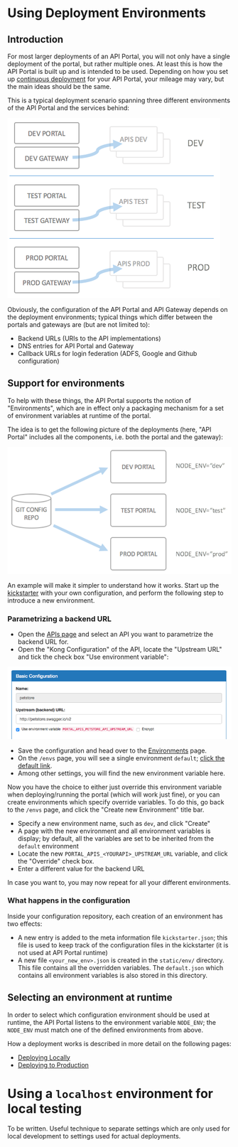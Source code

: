 # Using Deployment Environments

## Introduction

For most larger deployments of an API Portal, you will not only have a single deployment of the portal, but rather multiple ones. At least this is how the API Portal is built up and is intended to be used. Depending on how you set up [continuous deployment](continuous-deployment.md) for your API Portal, your mileage may vary, but the main ideas should be the same.

This is a typical deployment scenario spanning three different environments of the API Portal and the services behind:

![Deployment Environments](images/dev-environments.png)

Obviously, the configuration of the API Portal and API Gateway depends on the deployment environments; typical things which differ between the portals and gateways are (but are not limited to):

* Backend URLs (URIs to the API implementations)
* DNS entries for API Portal and Gateway
* Callback URLs for login federation (ADFS, Google and Github configuration)

## Support for environments

To help with these things, the API Portal supports the notion of "Environments", which are in effect only a packaging mechanism for a set of environment variables at runtime of the portal.

The idea is to get the following picture of the deployments (here, "API Portal" includes all the components, i.e. both the portal and the gateway):

![Deploying to multiple Portals](images/environments-deployments.png)

An example will make it simpler to understand how it works. Start up the [kickstarter](creating-a-portal-configuration.md) with your own configuration, and perform the following step to introduce a new environment.

### Parametrizing a backend URL

* Open the [APIs page](http://localhost:3333/apis) and select an API you want to parametrize the backend URL for.
* Open the "Kong Configuration" of the API, locate the "Upstream URL" and tick the check box "Use environment variable":

![Upstream URL](images/backend-url-kickstarter.png)

* Save the configuration and head over to the [Environments](http://localhost:3333/envs) page.
* On the `/envs` page, you will see a single environment `default`; [click the default link](http://localhost:3333/envs/default).
* Among other settings, you will find the new environment variable here.

Now you have the choice to either just override this environment variable when deploying/running the portal (which will work just fine), or you can create environments which specify override variables. To do this, go back to the `/envs` page, and click the "Create new Environment" title bar.

* Specify a new environment name, such as `dev`, and click "Create"
* A page with the new environment and all environment variables is display; by default, all the variables are set to be inherited from the `default` environment
* Locate the new `PORTAL_APIS_<YOURAPI>_UPSTREAM_URL` variable, and click the "Override" check box.
* Enter a different value for the backend URL

In case you want to, you may now repeat for all your different environments.

### What happens in the configuration

Inside your configuration repository, each creation of an environment has two effects:

* A new entry is added to the meta information file `kickstarter.json`; this file is used to keep track of the configuration files in the kickstarter (it is not used at API Portal runtime)
* A new file `<your_new_env>.json` is created in the `static/env/` directory. This file contains all the overridden variables. The `default.json` which contains all environment variables is also stored in this directory.

## Selecting an environment at runtime

In order to select which configuration environment should be used at runtime, the API Portal listens to the environment variable `NODE_ENV`; the `NODE_ENV` must match one of the defined environments from above.

How a deployment works is described in more detail on the following pages:

* [Deploying Locally](deploying-locally.md)
* [Deploying to Production](deploying-to-production.md)

# Using a `localhost` environment for local testing

To be written. Useful technique to separate settings which are only used for local development to settings used for actual deployments.
